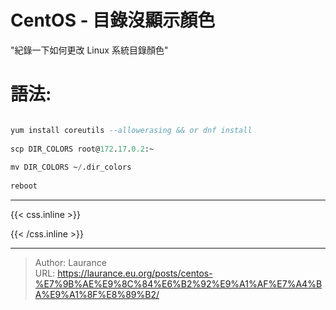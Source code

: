# CentOS - 目錄沒顯示顏色


<!--more-->
"紀錄一下如何更改 Linux 系統目錄顏色"

# 語法:

```sql

yum install coreutils --allowerasing && or dnf install
    
scp DIR_COLORS root@172.17.0.2:~
    
mv DIR_COLORS ~/.dir_colors
    
reboot

```

***

{{< css.inline >}}
<style>
.emojify {
	font-family: Apple Color Emoji, Segoe UI Emoji, NotoColorEmoji, Segoe UI Symbol, Android Emoji, EmojiSymbols;
	font-size: 2rem;
	vertical-align: middle;
}
@media screen and (max-width:650px) {
  .nowrap {
    display: block;
    margin: 25px 0;
  }
}
</style>
{{< /css.inline >}}


---

> Author: Laurance  
> URL: https://laurance.eu.org/posts/centos-%E7%9B%AE%E9%8C%84%E6%B2%92%E9%A1%AF%E7%A4%BA%E9%A1%8F%E8%89%B2/  

